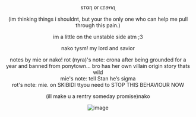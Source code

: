 
</div>

<div align="center">
 ѕтαη or ᥴ᥅ꪮꪀꪖ </br>

(im thinking things i shouldnt, but your the only one who can help me pull through this pain.)


im a little on the unstable side atm ;3 


nako tysm! my lord and savior 


 notes by mie or nako! 
 rot (nyra)'s note: crona after being grounded for a year and banned from ponytown... bro has her own villain origin story thats wild </br>
 mie's note: tell Stan he’s sigma </br>
 rot's note: mie. on SKIBIDI ttyou need to STOP THIS BEHAVIOUR NOW
 
(ill make u a rentry someday promise)nako

<img src="blob:chrome-untrusted://media-app/5e264bc5-3c4b-4d9d-81ba-13a532d8f079" alt=""/>![image](https://github.com/user-attachments/assets/726439f1-d27e-4247-9384-b1fa359c14d9)

